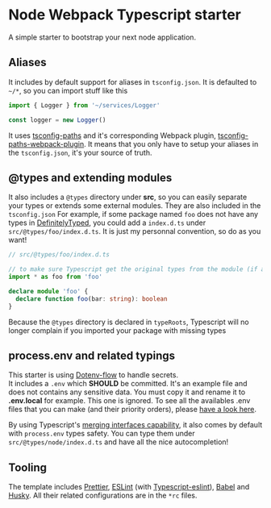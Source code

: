 # Node Webpack Typescript starter

A simple starter to bootstrap your next node application.

## Aliases

It includes by default support for aliases in `tsconfig.json`.
It is defaulted to `~/*`, so you can import stuff like this

```typescript
import { Logger } from '~/services/Logger'

const logger = new Logger()
```

It uses [tsconfig-paths](https://github.com/dividab/tsconfig-paths) and it's corresponding Webpack plugin, [tsconfig-paths-webpack-plugin](https://github.com/dividab/tsconfig-paths-webpack-plugin).
It means that you only have to setup your aliases in the `tsconfig.json`, it's your source of truth.

## @types and extending modules

It also includes a `@types` directory under **src**, so you can easily
separate your types or extends some external modules. They are also included in the `tsconfig.json`
For example, if some package named `foo` does not have any types in [DefinitelyTyped](https://definitelytyped.org/), you could
add a `index.d.ts` under `src/@types/foo/index.d.ts`. It is just my personnal convention, so do as you want!

```typescript
// src/@types/foo/index.d.ts

// to make sure Typescript get the original types from the module (if any)
import * as foo from 'foo'

declare module 'foo' {
  declare function foo(bar: string): boolean
}
```

Because the `@types` directory is declared in `typeRoots`, Typescript will no longer complain if you imported your package with missing types

## process.env and related typings

This starter is using [Dotenv-flow](https://github.com/kerimdzhanov/dotenv-flow) to handle secrets.  
It includes a `.env` which **SHOULD** be committed. It's an example file and does not contains any sensitive data. You must copy it and rename it to **.env.local** for example. This one is ignored. To see all the availables .env files that you can make (and their priority orders), please [have a look here](https://github.com/kerimdzhanov/dotenv-flow#files-under-version-control).

By using Typescript's [merging interfaces capability](https://www.typescriptlang.org/docs/handbook/declaration-merging.html#merging-interfaces), it also comes by default with `process.env` types safety. You can type them under `src/@types/node/index.d.ts`
and have all the nice autocompletion!

## Tooling

The template includes [Prettier](https://prettier.io/), [ESLint](https://eslint.org/) (with [Typescript-eslint](https://github.com/typescript-eslint/typescript-eslint)), [Babel](https://babeljs.io/) and [Husky](https://github.com/typicode/husky).
All their related configurations are in the `*rc` files.
